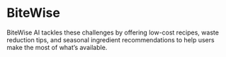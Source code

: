 # BiteWise
BiteWise AI tackles these challenges by offering low-cost recipes, waste reduction tips, and seasonal ingredient recommendations to help users make the most of what’s available.
